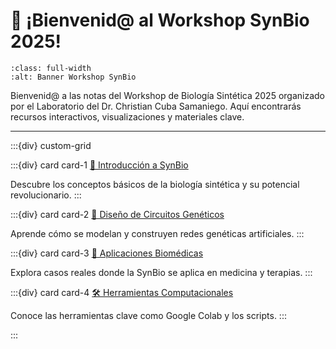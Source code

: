 # 👋 ¡Bienvenid@ al Workshop SynBio 2025!

```{image} images/banner.svg
:class: full-width
:alt: Banner Workshop SynBio

```

Bienvenid@ a las notas del Workshop de Biología Sintética 2025 organizado por el Laboratorio del Dr. Christian Cuba Samaniego. Aquí encontrarás recursos interactivos, visualizaciones y materiales clave.

---

:::{div} custom-grid

:::{div} card card-1
[🔬 Introducción a SynBio](notebooks/01_toggle_switch.ipynb)

Descubre los conceptos básicos de la biología sintética y su potencial revolucionario.
:::

:::{div} card card-2
[🧬 Diseño de Circuitos Genéticos](notebooks/02_tristability.ipynb)

Aprende cómo se modelan y construyen redes genéticas artificiales.
:::

:::{div} card card-3
[🧫 Aplicaciones Biomédicas](markdown/03_aplicaciones.md)

Explora casos reales donde la SynBio se aplica en medicina y terapias.
:::

:::{div} card card-4
[🛠️ Herramientas Computacionales](notebooks/04_oscillators.ipynb)

Conoce las herramientas clave como Google Colab y los scripts.
:::

:::

